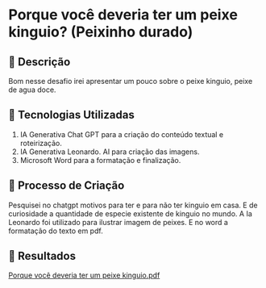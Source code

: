 
# Porque você deveria ter um peixe kinguio? (Peixinho durado)

## 📒 Descrição
Bom nesse desafio irei apresentar um pouco sobre o peixe kinguio, peixe de agua doce.

## 🤖 Tecnologias Utilizadas
1. IA Generativa Chat GPT para a criação do conteúdo textual e roteirização.
2. IA Generativa Leonardo. AI para criação das imagens.
3. Microsoft Word para a formatação e finalização.

## 🧐 Processo de Criação
Pesquisei no chatgpt motivos para ter e  para não ter kinguio em casa. E de curiosidade a quantidade de especie existente de kinguio no mundo. A Ia Leonardo foi utilizado para ilustrar imagem de peixes. E no word a formatação do texto em pdf.

## 🚀 Resultados

[Porque você deveria ter um peixe kinguio.pdf](https://github.com/user-attachments/files/18933402/Porque.voce.deveria.ter.um.peixe.kinguio.pdf)

